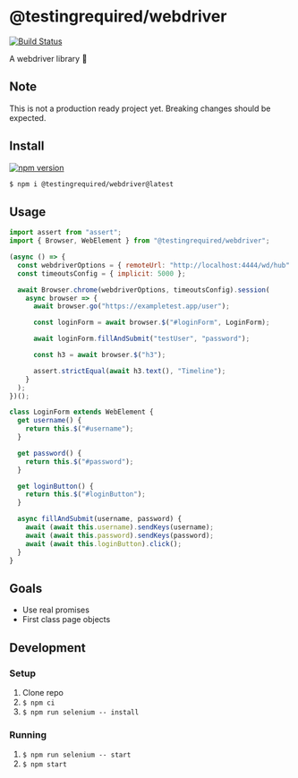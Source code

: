 # @testingrequired/webdriver

[![Build Status](https://travis-ci.org/testingrequired/webdriver.svg?branch=master)](https://travis-ci.org/testingrequired/webdriver)

A webdriver library 🚗

## Note

This is not a production ready project yet. Breaking changes should be expected.

## Install

[![npm version](https://badge.fury.io/js/%40testingrequired%2Fwebdriver.svg)](https://badge.fury.io/js/%40testingrequired%2Fwebdriver)

```bash
$ npm i @testingrequired/webdriver@latest
```

## Usage

```javascript
import assert from "assert";
import { Browser, WebElement } from "@testingrequired/webdriver";

(async () => {
  const webdriverOptions = { remoteUrl: "http://localhost:4444/wd/hub" };
  const timeoutsConfig = { implicit: 5000 };

  await Browser.chrome(webdriverOptions, timeoutsConfig).session(
    async browser => {
      await browser.go("https://exampletest.app/user");

      const loginForm = await browser.$("#loginForm", LoginForm);

      await loginForm.fillAndSubmit("testUser", "password");

      const h3 = await browser.$("h3");

      assert.strictEqual(await h3.text(), "Timeline");
    }
  );
})();

class LoginForm extends WebElement {
  get username() {
    return this.$("#username");
  }

  get password() {
    return this.$("#password");
  }

  get loginButton() {
    return this.$("#loginButton");
  }

  async fillAndSubmit(username, password) {
    await (await this.username).sendKeys(username);
    await (await this.password).sendKeys(password);
    await (await this.loginButton).click();
  }
}
```

## Goals

- Use real promises
- First class page objects

## Development

### Setup

1. Clone repo
2. `$ npm ci`
3. `$ npm run selenium -- install`

### Running

1. `$ npm run selenium -- start`
2. `$ npm start`

